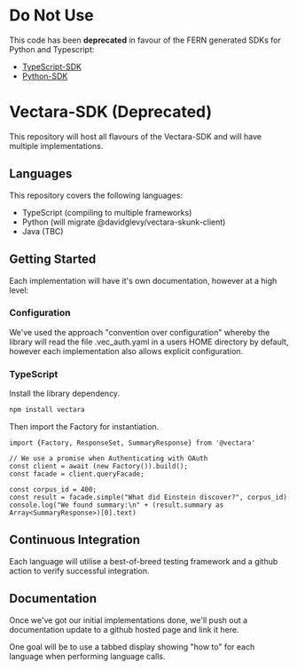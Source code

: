 # Do Not Use #
This code has been **deprecated** in favour of the FERN generated SDKs for Python and Typescript:

* [TypeScript-SDK](https://github.com/vectara/typescript-sdk) 
* [Python-SDK](https://github.com/vectara/python-sdk)

# Vectara-SDK (Deprecated)

This repository will host all flavours of the Vectara-SDK and will have multiple implementations.

## Languages
This repository covers the following languages:

* TypeScript (compiling to multiple frameworks)
* Python (will migrate @davidglevy/vectara-skunk-client)
* Java (TBC)

## Getting Started
Each implementation will have it's own documentation, however at a high level:

### Configuration
We've used the approach "convention over configuration" whereby the library will read
the file .vec_auth.yaml in a users HOME directory by default, however each implementation
also allows explicit configuration.

### TypeScript

Install the library dependency.
```bash
npm install vectara

```
Then import the Factory for instantiation.
```
import {Factory, ResponseSet, SummaryResponse} from '@vectara'

// We use a promise when Authenticating with OAuth
const client = await (new Factory()).build();
const facade = client.queryFacade;

const corpus_id = 400;
const result = facade.simple("What did Einstein discover?", corpus_id)
console.log("We found summary:\n" + (result.summary as Array<SummaryResponse>)[0].text)
```



## Continuous Integration
Each language will utilise a best-of-breed testing framework and a github
action to verify successful integration.

## Documentation
Once we've got our initial implementations done, we'll push out a documentation
update to a github hosted page and link it here.

One goal will be to use a tabbed display showing "how to" for each language when
performing language calls.
